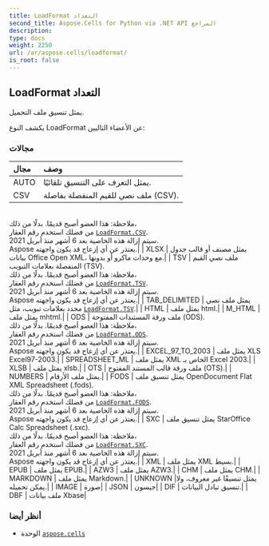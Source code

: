 ```yaml
---
title: LoadFormat التعداد
second_title: Aspose.Cells for Python via .NET API المراجع
description:
type: docs
weight: 2250
url: /ar/aspose.cells/loadformat/
is_root: false
---
```

##  LoadFormat التعداد
يمثل تنسيق ملف التحميل.



يكشف النوع LoadFormat عن الأعضاء التاليين:

###  مجالات
| مجال| وصف|
| :- | :- |
| AUTO | يمثل التعرف على التنسيق تلقائيًا.|
| CSV | ملف نصي للقيم المنفصلة بفاصلة (CSV).<br/> ملاحظة: هذا العضو أصبح قديمًا. بدلًا من ذلك،<br/>من فضلك استخدم رقم العقار [`LoadFormat.CSV`](/cells/python-net/ar/aspose.cells/loadformat#CSV).<br/> سيتم إزالة هذه الخاصية بعد 6 أشهر منذ أبريل 2021.<br/> Aspose يعتذر عن أي إزعاج قد يكون واجهته.|
| XLSX | يمثل مصنف أو قالب جدول بيانات Office Open XML، مع وحدات ماكرو أو بدونها.|
| TSV | ملف نصي القيم المنفصلة بعلامات التبويب (TSV).<br/> ملاحظة: هذا العضو أصبح قديمًا. بدلًا من ذلك،<br/>من فضلك استخدم رقم العقار [`LoadFormat.TSV`](/cells/python-net/ar/aspose.cells/loadformat#TSV).<br/> سيتم إزالة هذه الخاصية بعد 6 أشهر منذ أبريل 2021.<br/> Aspose يعتذر عن أي إزعاج قد يكون واجهته.|
| TAB_DELIMITED | يمثل ملف نصي محدد بعلامات تبويب، مثل [`LoadFormat.TSV`](/cells/python-net/ar/aspose.cells/loadformat#TSV).|
| HTML | يمثل ملف html.|
| M_HTML |يمثل ملف mhtml.|
| ODS | ملف ورقة المستندات المفتوحة (ODS).<br/> ملاحظة: هذا العضو أصبح قديمًا. بدلًا من ذلك،<br/>من فضلك استخدم رقم العقار [`LoadFormat.ODS`](/cells/python-net/ar/aspose.cells/loadformat#ODS).<br/> سيتم إزالة هذه الخاصية بعد 6 أشهر منذ أبريل 2021.<br/> Aspose يعتذر عن أي إزعاج قد يكون واجهته.|
| EXCEL_97_TO_2003 | يمثل ملف XLS Excel97-2003.|
| SPREADSHEET_ML | يمثل ملف XML الخاص بـ Excel 2003.|
| XLSB | يمثل ملف xlsb.|
| OTS | ملف ورقة قالب المستند المفتوح (OTS).|
| NUMBERS | يمثل ملف الأرقام.|
| FODS | يمثل تنسيق ملف OpenDocument Flat XML Spreadsheet (.fods).<br/> ملاحظة: هذا العضو أصبح قديمًا. بدلًا من ذلك،<br/>من فضلك استخدم رقم العقار [`LoadFormat.FODS`](/cells/python-net/ar/aspose.cells/loadformat#FODS).<br/> سيتم إزالة هذه الخاصية بعد 6 أشهر منذ أبريل 2021.<br/> Aspose يعتذر عن أي إزعاج قد يكون واجهته.|
| SXC | يمثل تنسيق ملف StarOffice Calc Spreadsheet (.sxc).<br/> ملاحظة: هذا العضو أصبح قديمًا. بدلًا من ذلك،<br/>من فضلك استخدم رقم العقار [`LoadFormat.SXC`](/cells/python-net/ar/aspose.cells/loadformat#SXC).<br/> سيتم إزالة هذه الخاصية بعد 6 أشهر منذ أبريل 2021.<br/> Aspose يعتذر عن أي إزعاج قد يكون واجهته.|
| XML | يمثل ملف XML بسيط.|
| EPUB | يمثل ملف EPUB.|
| AZW3 | يمثل ملف AZW3.|
| CHM | يمثل ملف CHM.|
| MARKDOWN | يمثل ملف Markdown.|
| UNKNOWN |يمثل تنسيقًا غير معروف، ولا يمكن تحميله.|
| IMAGE | صورة|
| JSON | جيسون|
| DIF | تنسيق تبادل البيانات.|
| DBF | ملف بيانات Xbase|



###  أنظر أيضا
* الوحدة [`aspose.cells`](..)
